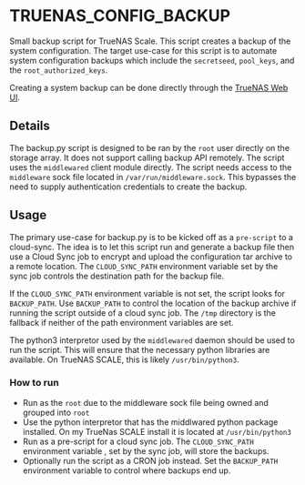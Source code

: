 # TRUENAS_CONFIG_BACKUP

Small backup script for TrueNAS Scale. This script creates a backup of the system configuration. The target use-case for this script is to automate system configuration backups which include the `secretseed`, `pool_keys`, and the `root_authorized_keys`.

Creating a system backup can be done directly through the [TrueNAS Web UI](https://www.truenas.com/docs/hub/tasks/administrative/backup-config/).

## Details

The backup.py script is designed to be ran by the `root` user directly on the storage array. It does not support calling backup API remotely. The script uses the `middlewared` client module directly. The script needs access to the `middleware` sock file located in `/var/run/middleware.sock`. This bypasses the need to supply authentication credentials to create the backup.

## Usage

The primary use-case for backup.py is to be kicked off as a `pre-script` to a cloud-sync. The idea is to let this script run and generate a backup file then use a Cloud Sync job to encrypt and upload the configuration tar archive to a remote location. The `CLOUD_SYNC_PATH` environment variable set by the sync job controls the destination path for the backup file.

If the `CLOUD_SYNC_PATH` environment variable is not set, the script looks for `BACKUP_PATH`. Use `BACKUP_PATH` to control the location of the backup archive if running the script outside of a cloud sync job. The `/tmp` directory is the fallback if neither of the path environment variables are set.

The python3 interpretor used by the `middlewared` daemon should be used to run the script. This will ensure that the necessary python libraries are available. On TrueNAS SCALE, this is likely `/usr/bin/python3`.

### How to run

* Run as the `root` due to the middleware sock file being owned and grouped into `root`
* Use the python interpretor that has the middlwared python package installed. On my TrueNas SCALE install it is located at `/usr/bin/python3`
* Run as a pre-script for a cloud sync job. The `CLOUD_SYNC_PATH` environment variable , set by the sync job, will store the backups.
* Optionally run the script as a CRON job instead. Set the `BACKUP_PATH` environment variable to control where backups end up.